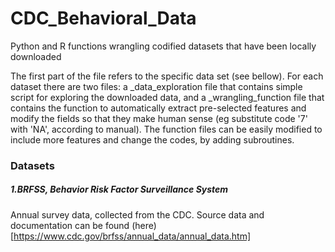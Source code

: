 # CDC_Behavioral_Data
Python and R functions wrangling codified datasets that have been locally downloaded

The first part of the file refers to the specific data set (see bellow).
For each dataset there are two files: a _data_exploration file that contains simple script for exploring the downloaded data, and a _wrangling_function file that contains the function to automatically extract pre-selected features and modify the fields so that they make human sense (eg substitute code '7' with 'NA', according to manual). The function files can be easily modified to include more features and change the codes, by adding subroutines.

### Datasets

##### 1.BRFSS, Behavior Risk Factor Surveillance System
Annual survey data, collected from the CDC. Source data and documentation can be found (here)[https://www.cdc.gov/brfss/annual_data/annual_data.htm] 
